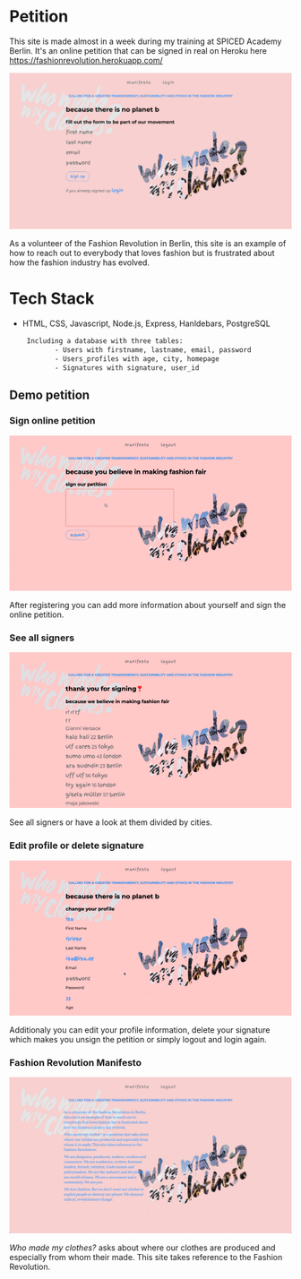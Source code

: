 # Petition

This site is made almost in a week during my training at SPICED Academy Berlin.
It's an online petition that can be signed in real on Heroku here https://fashionrevolution.herokuapp.com/

![Alt Text](demo-pics-gifs/petition.png)

As a volunteer of the Fashion Revolution in Berlin, this site is an example of how to reach out to everybody that loves fashion but is frustrated about how the fashion industry has evolved.

# Tech Stack

* HTML, CSS, Javascript, Node.js, Express, Hanldebars, PostgreSQL

       Including a database with three tables:
              - Users with firstname, lastname, email, password
              - Users_profiles with age, city, homepage
              - Signatures with signature, user_id

## Demo petition

### Sign online petition

![Alt Text](demo-pics-gifs/signing.gif)

After registering you can add more information about yourself and sign the online petition.

### See all signers

![Alt Text](demo-pics-gifs/signers.gif)

See all signers or have a look at them divided by cities.

### Edit profile or delete signature

![Alt Text](demo-pics-gifs/profile.gif)

Additionaly you can edit your profile information, delete your signature which makes you unsign the petition or simply logout and login again.

### Fashion Revolution Manifesto

![Alt Text](demo-pics-gifs/manifesto.png)

*Who made my clothes?* asks about where our clothes are produced and especially from whom their made. This site takes reference to the Fashion Revolution.
